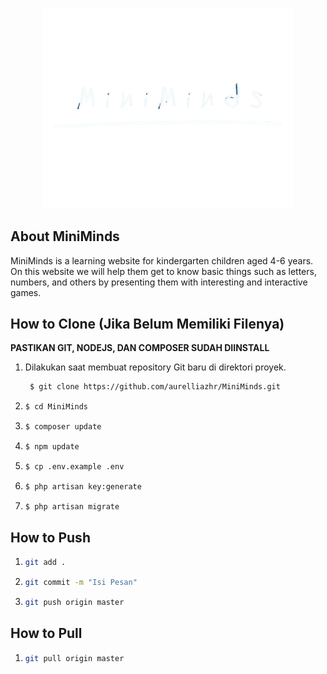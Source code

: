 <p align="center"><a href="" target="_blank"><img src="/public/assets/miniminds.png" width="400" alt="MiniMinds Logo"></a></p>

## About MiniMinds

MiniMinds is a learning website for kindergarten children aged 4-6 years. On this website we will help them get to know basic things such as letters, numbers, and others by presenting them with interesting and interactive games.

## How to Clone (Jika Belum Memiliki Filenya)

**PASTIKAN GIT, NODEJS, DAN COMPOSER SUDAH DIINSTALL**

1. Dilakukan saat membuat repository Git baru di direktori proyek.
   ``` bash
    $ git clone https://github.com/aurelliazhr/MiniMinds.git
    ``` 
2. ``` bash
   $ cd MiniMinds
   ```
3. ``` bash
   $ composer update
   ```
4. ``` bash
   $ npm update
   ```
5. ``` bash
   $ cp .env.example .env
   ```
6. ``` bash
   $ php artisan key:generate
   ```
7. ``` bash
   $ php artisan migrate
   ```

## How to Push

1.  ``` bash
    git add .
    ```
2. ``` bash
   git commit -m "Isi Pesan"
   ```
3. ``` bash
   git push origin master
   ```

## How to Pull
1. ``` bash
   git pull origin master
   ```

